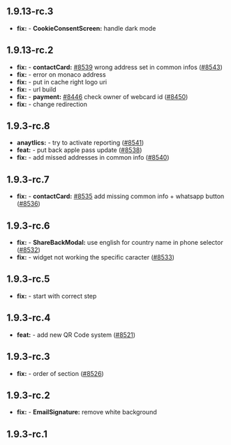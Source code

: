 ## 1.9.13-rc.3

* **fix:**  - **CookieConsentScreen:** handle dark mode

## 1.9.13-rc.2

* **fix:**  - **contactCard:** [#8539](https://github.com/AzzappApp/azzapp/pull/8539) wrong address set in common infos ([#8543](https://github.com/AzzappApp/azzapp/pull/8543))
* **fix:**  - error on monaco address
* **fix:**  - put in cache right logo uri
* **fix:**  - url build
* **fix:**  - **payment:** [#8446](https://github.com/AzzappApp/azzapp/pull/8446) check owner of webcard id ([#8450](https://github.com/AzzappApp/azzapp/pull/8450))
* **fix:**  - change redirection

## 1.9.3-rc.8

* **anaytlics:**  - try to activate reporting ([#8541](https://github.com/AzzappApp/azzapp/pull/8541))
* **feat:**  - put back apple pass update ([#8538](https://github.com/AzzappApp/azzapp/pull/8538))
* **fix:**  - add missed addresses in common info ([#8540](https://github.com/AzzappApp/azzapp/pull/8540))

## 1.9.3-rc.7

* **fix:**  - **contactCard:** [#8535](https://github.com/AzzappApp/azzapp/pull/8535) add missing common info + whatsapp button ([#8536](https://github.com/AzzappApp/azzapp/pull/8536))

## 1.9.3-rc.6

* **fix:**  - **ShareBackModal:** use english for country name in phone selector ([#8532](https://github.com/AzzappApp/azzapp/pull/8532))
* **fix:**  - widget not working the specific caracter ([#8533](https://github.com/AzzappApp/azzapp/pull/8533))

## 1.9.3-rc.5

* **fix:**  - start with correct step

## 1.9.3-rc.4

* **feat:**  - add new QR Code system ([#8521](https://github.com/AzzappApp/azzapp/pull/8521))

## 1.9.3-rc.3

* **fix:**  - order of section ([#8526](https://github.com/AzzappApp/azzapp/pull/8526))

## 1.9.3-rc.2

* **fix:**  - **EmailSignature:** remove white background

## 1.9.3-rc.1

